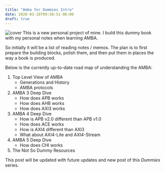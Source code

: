 ```yaml
---
title: "Amba for Dummies Intro"
date: 2020-03-16T09:50:51-06:00
draft: true
---
```

![cover](/galleries/amba_for_dummies.jpg)
This is a new personal project of mine. I build this dummy book with my personal notes when learning AMBA.

<!--more-->

So initially it will be a list of reading notes / memos. The plan is to first prepare the building blocks, polish them, and then put them in places the way a book is produced.

Below is the currently up-to-date road map of understanding the AMBA:

1. Top Level View of AMBA
    - Generations and History
    - AMBA protocols
2. AMBA 3 Deep Dive
    - How does APB works
    - How does AHB works
    - How does AXI3 works
3. AMBA 4 Deep Dive
    - How is APB v2.0 different than APB v1.0
    - How does ACE works
    - How is AXI4 different than AXI3
    - What about AXI4-Lite and AXI4-Stream
4. AMBA 5 Deep Dive
    - How does CHI works
5. The Not So Dummy Resources

This post will be updated with future updates and new post of this *Dummies* series.
